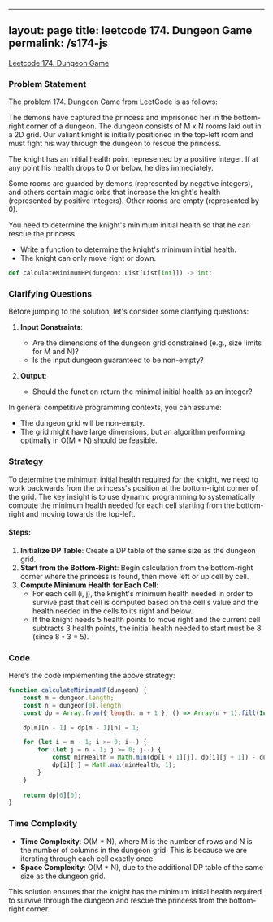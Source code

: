 
---
layout: page
title: leetcode 174. Dungeon Game
permalink: /s174-js
---
[Leetcode 174. Dungeon Game](https://algoadvance.github.io/algoadvance/l174)
### Problem Statement
The problem 174. Dungeon Game from LeetCode is as follows:

The demons have captured the princess and imprisoned her in the bottom-right corner of a dungeon. The dungeon consists of M x N rooms laid out in a 2D grid. Our valiant knight is initially positioned in the top-left room and must fight his way through the dungeon to rescue the princess.

The knight has an initial health point represented by a positive integer. If at any point his health drops to 0 or below, he dies immediately.

Some rooms are guarded by demons (represented by negative integers), and others contain magic orbs that increase the knight's health (represented by positive integers). Other rooms are empty (represented by 0).

You need to determine the knight's minimum initial health so that he can rescue the princess.

- Write a function to determine the knight's minimum initial health.
- The knight can only move right or down.

```python
def calculateMinimumHP(dungeon: List[List[int]]) -> int:
```

### Clarifying Questions
Before jumping to the solution, let's consider some clarifying questions:

1. **Input Constraints**:
   - Are the dimensions of the dungeon grid constrained (e.g., size limits for M and N)?
   - Is the input dungeon guaranteed to be non-empty?

2. **Output**:
   - Should the function return the minimal initial health as an integer?

In general competitive programming contexts, you can assume:
- The dungeon grid will be non-empty.
- The grid might have large dimensions, but an algorithm performing optimally in O(M * N) should be feasible.

### Strategy
To determine the minimum initial health required for the knight, we need to work backwards from the princess's position at the bottom-right corner of the grid. The key insight is to use dynamic programming to systematically compute the minimum health needed for each cell starting from the bottom-right and moving towards the top-left.

#### Steps:
1. **Initialize DP Table**: Create a DP table of the same size as the dungeon grid.
2. **Start from the Bottom-Right**: Begin calculation from the bottom-right corner where the princess is found, then move left or up cell by cell.
3. **Compute Minimum Health for Each Cell**:
   - For each cell (i, j), the knight's minimum health needed in order to survive past that cell is computed based on the cell's value and the health needed in the cells to its right and below.
   - If the knight needs 5 health points to move right and the current cell subtracts 3 health points, the initial health needed to start must be 8 (since 8 - 3 = 5).

### Code
Here’s the code implementing the above strategy:

```javascript
function calculateMinimumHP(dungeon) {
    const m = dungeon.length;
    const n = dungeon[0].length;
    const dp = Array.from({ length: m + 1 }, () => Array(n + 1).fill(Infinity));

    dp[m][n - 1] = dp[m - 1][n] = 1;

    for (let i = m - 1; i >= 0; i--) {
        for (let j = n - 1; j >= 0; j--) {
            const minHealth = Math.min(dp[i + 1][j], dp[i][j + 1]) - dungeon[i][j];
            dp[i][j] = Math.max(minHealth, 1);
        }
    }
    
    return dp[0][0];
}
```

### Time Complexity
- **Time Complexity**: O(M * N), where M is the number of rows and N is the number of columns in the dungeon grid. This is because we are iterating through each cell exactly once.
- **Space Complexity**: O(M * N), due to the additional DP table of the same size as the dungeon grid.

This solution ensures that the knight has the minimum initial health required to survive through the dungeon and rescue the princess from the bottom-right corner.